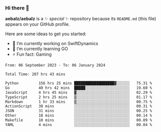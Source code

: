 ### Hi there 👋

**aebalz/aebalz** is a ✨ _special_ ✨ repository because its `README.md` (this file) appears on your GitHub profile.

Here are some ideas to get you started:

- 🔭 I’m currently working on SwiftDynamics
- 🌱 I’m currently learning GO
-  ⚡ Fun fact: Gaming
  
  <!--
- 👯 I’m looking to collaborate on ...
- 🤔 I’m looking for help with ...
- 💬 Ask me about ...
- 📫 How to reach me: ...
- 😄 Pronouns: ...
-->

<!--START_SECTION:waka-->

```txt
From: 06 September 2023 - To: 06 January 2024

Total Time: 207 hrs 43 mins

Python         156 hrs 25 mins ██████████████████▓░░░░░░   75.31 %
Go             40 hrs 42 mins  █████░░░░░░░░░░░░░░░░░░░░   19.60 %
JavaScript     4 hrs 45 mins   ▓░░░░░░░░░░░░░░░░░░░░░░░░   02.29 %
TypeScript     2 hrs 25 mins   ▒░░░░░░░░░░░░░░░░░░░░░░░░   01.17 %
Markdown       1 hr 33 mins    ▒░░░░░░░░░░░░░░░░░░░░░░░░   00.75 %
ActionScript   38 mins         ░░░░░░░░░░░░░░░░░░░░░░░░░   00.31 %
JSON           31 mins         ░░░░░░░░░░░░░░░░░░░░░░░░░   00.25 %
Other          18 mins         ░░░░░░░░░░░░░░░░░░░░░░░░░   00.14 %
Makefile       10 mins         ░░░░░░░░░░░░░░░░░░░░░░░░░   00.09 %
YAML           4 mins          ░░░░░░░░░░░░░░░░░░░░░░░░░   00.04 %
```

<!--END_SECTION:waka-->
